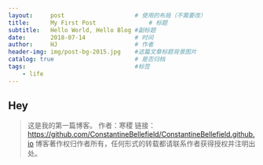 ```yaml
---
layout:     post                    # 使用的布局（不需要改）
title:      My First Post               # 标题 
subtitle:   Hello World, Hello Blog #副标题
date:       2018-07-14              # 时间
author:     HJ                      # 作者
header-img: img/post-bg-2015.jpg    #这篇文章标题背景图片
catalog: true                       # 是否归档
tags:                               #标签
    - life
---
```


## Hey
>这是我的第一篇博客。
作者：寒稷
链接：https://github.com/ConstantineBellefield/ConstantineBellefield.github.io
博客著作权归作者所有，任何形式的转载都请联系作者获得授权并注明出处。
